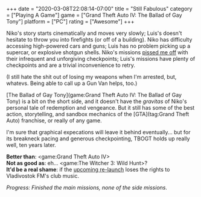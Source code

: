 +++
date = "2020-03-08T22:08:14-07:00"
title = "Still Fabulous"
category = ["Playing A Game"]
game = ["Grand Theft Auto IV: The Ballad of Gay Tony"]
platform = ["PC"]
rating = ["Awesome"]
+++

Niko's story starts cinematically and moves very slowly; Luis's doesn't hesitate to throw you into firefights (or off of a building).  Niko has difficulty accessing high-powered cars and guns; Luis has no problem picking up a supercar, or explosive shotgun shells.  Niko's missions [pissed me off]($SiteBaseURL$2020/03/04/hey-cousin-lets-restart-the-mission/) with their infrequent and unforgiving checkpoints; Luis's missions have plenty of checkpoints and are a trivial inconvenience to retry.

(I still hate the shit out of losing my weapons when I'm arrested, but, whatevs.  Being able to call up a Gun Van helps, too.)

[The Ballad of Gay Tony](game:Grand Theft Auto IV: The Ballad of Gay Tony) is a bit on the short side, and it doesn't have the <i>gravitas</i> of Niko's personal tale of redemption and vengeance.  But it still has some of the best action, storytelling, and sandbox mechanics of the [GTA](tag:Grand Theft Auto) franchise, or really of any game.

I'm sure that graphical expecations will leave it behind eventually... but for its breakneck pacing and generous checkpointing, TBOGT holds up really well, ten years later.

<b>Better than</b>: <game:Grand Theft Auto IV>  
<b>Not as good as</b>: eh... <game:The Witcher 3: Wild Hunt>?  
<b>It'd be a real shame</b>: if the <a href="https://www.pcgamer.com/gta-4-returns-to-steam-on-march-19-without-multiplayer/">upcoming re-launch</a> loses the rights to Vladivostok FM's club music.

<i>Progress: Finished the main missions, none of the side missions.</i>
